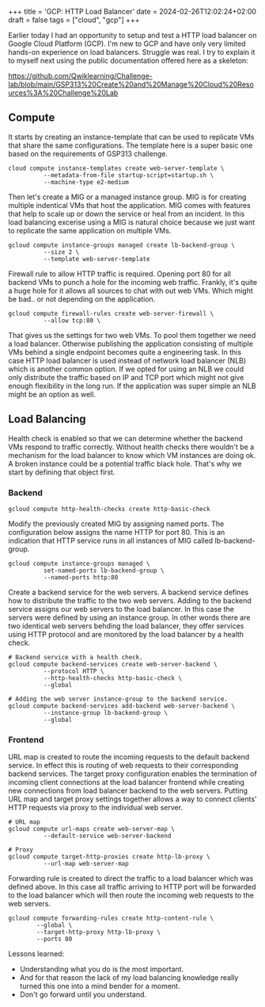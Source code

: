+++
title = 'GCP: HTTP Load Balancer'
date = 2024-02-26T12:02:24+02:00
draft = false
tags = ["cloud", "gcp"]
+++

Earlier today I had an opportunity to setup and test a HTTP load balancer on Google Cloud Platform (GCP). I'm new to GCP and have only very limited hands-on experience on load balancers. Struggle was real. I try to explain it to myself next using the public documentation offered here as a skeleton:

<https://github.com/Qwiklearning/Challenge-lab/blob/main/GSP313%20Create%20and%20Manage%20Cloud%20Resources%3A%20Challenge%20Lab>

## Compute

It starts by creating an instance-template that can be used to replicate VMs that share the same configurations. The template here is a super basic one based on the requirements of GSP313 challenge. 

```
cloud compute instance-templates create web-server-template \
          --metadata-from-file startup-script=startup.sh \
          --machine-type e2-medium
```

Then let's create a MIG or a managed instance group. MIG is for creating multiple indentical VMs that host the application. MIG comes with features that help to scale up or down the service or heal from an incident. In this load balancing excerise using a MIG is natural choice because we just want to replicate the same application on multiple VMs. 

```
gcloud compute instance-groups managed create lb-backend-group \
          --size 2 \
          --template web-server-template 
```

Firewall rule to allow HTTP traffic is required. Opening port 80 for all backend VMs to punch a hole for the incoming web traffic. Frankly, it's quite a huge hole for it allows all sources to chat with out web VMs. Which might be bad.. or not depending on the application.  

```
gcloud compute firewall-rules create web-server-firewall \
          --allow tcp:80 \
```

That gives us the settings for two web VMs. To pool them together we need a load balancer. Otherwise publishing the application consisting of multiple VMs behind a single endpoint becomes quite a engineering task. In this case HTTP load balancer is used instead of network load balancer (NLB) which is another common option. If we opted for using an NLB we could only distribute the traffic based on IP and TCP port which might not give enough flexibility in the long run. If the application was super simple an NLB might be an option as well. 

## Load Balancing

Health check is enabled so that we can determine whether the backend VMs respond to traffic correctly. Without health checks there wouldn't be a mechanism for the load balancer to know which VM instances are doing ok. A broken instance could be a potential traffic black hole. That's why we start by defining that object first.

### Backend

```
gcloud compute http-health-checks create http-basic-check
```

Modify the previously created MIG by assigning named ports. The configuration below assigns the name HTTP for port 80. This is an indication that HTTP service runs in all instances of MIG called lb-backend-group. 

```
gcloud compute instance-groups managed \
          set-named-ports lb-backend-group \
          --named-ports http:80
```

Create a backend service for the web servers. A backend service defines how to distribute the traffic to the two web servers. Adding to the backend service assigns our web servers to the load balancer. In this case the servers were defined by using an instance group. In other words there are two identical web servers behding the load balancer, they offer services using HTTP protocol and are monitored by the load balancer by a health check.

```
# Backend service with a health check.
gcloud compute backend-services create web-server-backend \
          --protocol HTTP \
          --http-health-checks http-basic-check \
          --global

# Adding the web server instance-group to the backend service.
gcloud compute backend-services add-backend web-server-backend \
          --instance-group lb-backend-group \
          --global
```

### Frontend

URL map is created to route the incoming requests to the default backend service. In effect this is routing of web requests to their corresponding backend services. The target proxy configuration enables the termination of incoming client connections at the load balancer frontend while creating new connections from load balancer backend to the web servers. Putting URL map and target proxy settings together allows a way to connect clients' HTTP requests via proxy to the individual web server. 

```
# URL map
gcloud compute url-maps create web-server-map \
          --default-service web-server-backend

# Proxy
gcloud compute target-http-proxies create http-lb-proxy \
          --url-map web-server-map
```

Forwarding rule is created to direct the traffic to a load balancer which was defined above. In this case all traffic arriving to HTTP port will be forwarded to the load balancer which will then route the incoming web requests to the web servers. 

```
gcloud compute forwarding-rules create http-content-rule \
        --global \
        --target-http-proxy http-lb-proxy \
        --ports 80
```


Lessons learned:
- Understanding what you do is the most important.
- And for that reason the lack of my load balancing knowledge really turned this one into a mind bender for a moment.
- Don't go forward until you understand.
